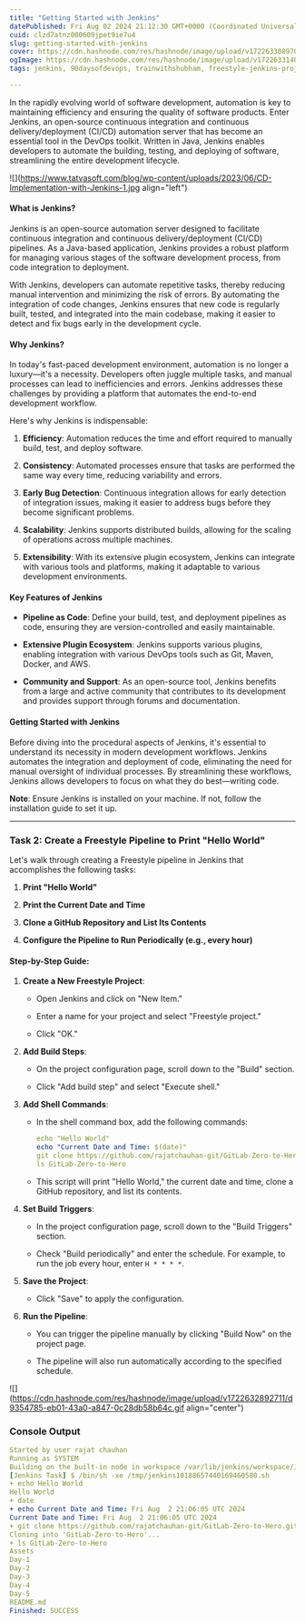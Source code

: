 ```yaml
---
title: "Getting Started with Jenkins"
datePublished: Fri Aug 02 2024 21:12:30 GMT+0000 (Coordinated Universal Time)
cuid: clzd7atnz000609jpet9ie7u4
slug: getting-started-with-jenkins
cover: https://cdn.hashnode.com/res/hashnode/image/upload/v1722633089700/b0dcfde5-200f-459c-8e15-c4ba65027b76.png
ogImage: https://cdn.hashnode.com/res/hashnode/image/upload/v1722633140656/f1c9b2a8-14fe-4db3-93ec-ccca49ccf64c.png
tags: jenkins, 90daysofdevops, trainwithshubham, freestyle-jenkins-project

---
```


In the rapidly evolving world of software development, automation is key to maintaining efficiency and ensuring the quality of software products. Enter Jenkins, an open-source continuous integration and continuous delivery/deployment (CI/CD) automation server that has become an essential tool in the DevOps toolkit. Written in Java, Jenkins enables developers to automate the building, testing, and deploying of software, streamlining the entire development lifecycle.

![](https://www.tatvasoft.com/blog/wp-content/uploads/2023/06/CD-Implementation-with-Jenkins-1.jpg align="left")

#### What is Jenkins?

Jenkins is an open-source automation server designed to facilitate continuous integration and continuous delivery/deployment (CI/CD) pipelines. As a Java-based application, Jenkins provides a robust platform for managing various stages of the software development process, from code integration to deployment.

With Jenkins, developers can automate repetitive tasks, thereby reducing manual intervention and minimizing the risk of errors. By automating the integration of code changes, Jenkins ensures that new code is regularly built, tested, and integrated into the main codebase, making it easier to detect and fix bugs early in the development cycle.

#### Why Jenkins?

In today's fast-paced development environment, automation is no longer a luxury—it's a necessity. Developers often juggle multiple tasks, and manual processes can lead to inefficiencies and errors. Jenkins addresses these challenges by providing a platform that automates the end-to-end development workflow.

Here's why Jenkins is indispensable:

1. **Efficiency**: Automation reduces the time and effort required to manually build, test, and deploy software.
    
2. **Consistency**: Automated processes ensure that tasks are performed the same way every time, reducing variability and errors.
    
3. **Early Bug Detection**: Continuous integration allows for early detection of integration issues, making it easier to address bugs before they become significant problems.
    
4. **Scalability**: Jenkins supports distributed builds, allowing for the scaling of operations across multiple machines.
    
5. **Extensibility**: With its extensive plugin ecosystem, Jenkins can integrate with various tools and platforms, making it adaptable to various development environments.
    

#### Key Features of Jenkins

* **Pipeline as Code**: Define your build, test, and deployment pipelines as code, ensuring they are version-controlled and easily maintainable.
    
* **Extensive Plugin Ecosystem**: Jenkins supports various plugins, enabling integration with various DevOps tools such as Git, Maven, Docker, and AWS.
    
* **Community and Support**: As an open-source tool, Jenkins benefits from a large and active community that contributes to its development and provides support through forums and documentation.
    

#### Getting Started with Jenkins

Before diving into the procedural aspects of Jenkins, it's essential to understand its necessity in modern development workflows. Jenkins automates the integration and deployment of code, eliminating the need for manual oversight of individual processes. By streamlining these workflows, Jenkins allows developers to focus on what they do best—writing code.

**Note**: Ensure Jenkins is installed on your machine. If not, follow the installation guide to set it up.

---

### Task 2: Create a Freestyle Pipeline to Print "Hello World"

Let's walk through creating a Freestyle pipeline in Jenkins that accomplishes the following tasks:

1. **Print "Hello World"**
    
2. **Print the Current Date and Time**
    
3. **Clone a GitHub Repository and List Its Contents**
    
4. **Configure the Pipeline to Run Periodically (e.g., every hour)**
    

#### Step-by-Step Guide:

1. **Create a New Freestyle Project**:
    
    * Open Jenkins and click on "New Item."
        
    * Enter a name for your project and select "Freestyle project."
        
    * Click "OK."
        
2. **Add Build Steps**:
    
    * On the project configuration page, scroll down to the "Build" section.
        
    * Click "Add build step" and select "Execute shell."
        
3. **Add Shell Commands**:
    
    * In the shell command box, add the following commands:
        
        ```yaml
        echo "Hello World"
        echo "Current Date and Time: $(date)"
        git clone https://github.com/rajatchauhan-git/GitLab-Zero-to-Hero.git
        ls GitLab-Zero-to-Hero
        ```
        
    * This script will print "Hello World," the current date and time, clone a GitHub repository, and list its contents.
        
4. **Set Build Triggers**:
    
    * In the project configuration page, scroll down to the "Build Triggers" section.
        
    * Check "Build periodically" and enter the schedule. For example, to run the job every hour, enter `H * * * *`.
        
5. **Save the Project**:
    
    * Click "Save" to apply the configuration.
        
6. **Run the Pipeline**:
    
    * You can trigger the pipeline manually by clicking "Build Now" on the project page.
        
    * The pipeline will also run automatically according to the specified schedule.
        

![](https://cdn.hashnode.com/res/hashnode/image/upload/v1722632892711/d9354785-eb01-43a0-a847-0c28db58b64c.gif align="center")

### Console Output

```yaml
Started by user rajat chauhan
Running as SYSTEM
Building on the built-in node in workspace /var/lib/jenkins/workspace/Jenkins Task
[Jenkins Task] $ /bin/sh -xe /tmp/jenkins10188657440169460580.sh
+ echo Hello World
Hello World
+ date
+ echo Current Date and Time: Fri Aug  2 21:06:05 UTC 2024
Current Date and Time: Fri Aug  2 21:06:05 UTC 2024
+ git clone https://github.com/rajatchauhan-git/GitLab-Zero-to-Hero.git
Cloning into 'GitLab-Zero-to-Hero'...
+ ls GitLab-Zero-to-Hero
Assets
Day-1
Day-2
Day-3
Day-4
Day-5
README.md
Finished: SUCCESS
```